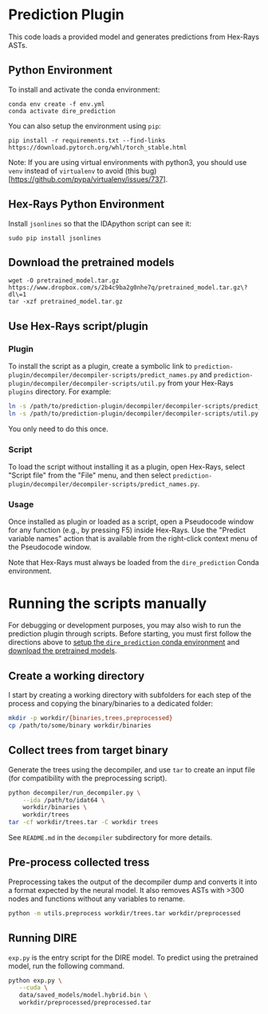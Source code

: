 # Prediction Plugin

This code loads a provided model and generates predictions from Hex-Rays ASTs.

## Python Environment

To install and activate the conda environment:

```
conda env create -f env.yml
conda activate dire_prediction
```

You can also setup the environment using `pip`:

```
pip install -r requirements.txt --find-links https://download.pytorch.org/whl/torch_stable.html
```

Note: If you are using virtual environments with python3, you should
use `venv` instead of `virtualenv` to avoid (this
bug)[https://github.com/pypa/virtualenv/issues/737].

## Hex-Rays Python Environment

Install `jsonlines` so that the IDApython script can see it:
```
sudo pip install jsonlines
```

## Download the pretrained models

```
wget -O pretrained_model.tar.gz https://www.dropbox.com/s/2b4c9ba2g0nhe7q/pretrained_model.tar.gz\?dl\=1
tar -xzf pretrained_model.tar.gz
```

## Use Hex-Rays script/plugin

### Plugin

To install the script as a plugin, create a symbolic link to
`prediction-plugin/decompiler/decompiler-scripts/predict_names.py`
and
`prediction-plugin/decompiler/decompiler-scripts/util.py`
from your Hex-Rays `plugins` directory.  For example:

```bash
ln -s /path/to/prediction-plugin/decompiler/decompiler-scripts/predict_names.py /path/to/idapro-7.3/plugins/predict_names.py
ln -s /path/to/prediction-plugin/decompiler/decompiler-scripts/util.py /path/to/idapro-7.3/plugins/util.py
```

You only need to do this once.

### Script

To load the script without installing it as a plugin, open Hex-Rays,
select "Script file" from the "File" menu, and then select
`prediction-plugin/decompiler/decompiler-scripts/predict_names.py`.

### Usage

Once installed as plugin or loaded as a script, open a Pseudocode
window for any function (e.g., by pressing F5) inside Hex-Rays.  Use
the "Predict variable names" action that is available from the
right-click context menu of the Pseudocode window.

Note that Hex-Rays must always be loaded from the `dire_prediction`
Conda environment.

# Running the scripts manually

For debugging or development purposes, you may also wish to run the
prediction plugin through scripts.  Before starting, you must first
follow the directions above to [setup the `dire_prediction` conda
environment](#conda-environment) and [download the pretrained
models](#download-the-pretrained-models).

## Create a working directory

I start by creating a working directory with subfolders for each step of the
process and copying the binary/binaries to a dedicated folder:

```bash
mkdir -p workdir/{binaries,trees,preprocessed}
cp /path/to/some/binary workdir/binaries
```

## Collect trees from target binary

Generate the trees using the decompiler, and use `tar` to create an input file (for
compatibility with the preprocessing script).

```bash
python decompiler/run_decompiler.py \
    --ida /path/to/idat64 \
    workdir/binaries \
    workdir/trees
tar -cf workdir/trees.tar -C workdir trees
```

See `README.md` in the `decompiler` subdirectory for more details.

## Pre-process collected tress

Preprocessing takes the output of the decompiler dump and converts it into a
format expected by the neural model. It also removes ASTs with >300 nodes and
functions without any variables to rename.

```bash
python -m utils.preprocess workdir/trees.tar workdir/preprocessed
```

## Running DIRE

`exp.py` is the entry script for the DIRE model.
To predict using the  pretrained model, run the following command.

 ```bash
python exp.py \
    --cuda \
    data/saved_models/model.hybrid.bin \
    workdir/preprocessed/preprocessed.tar
```
